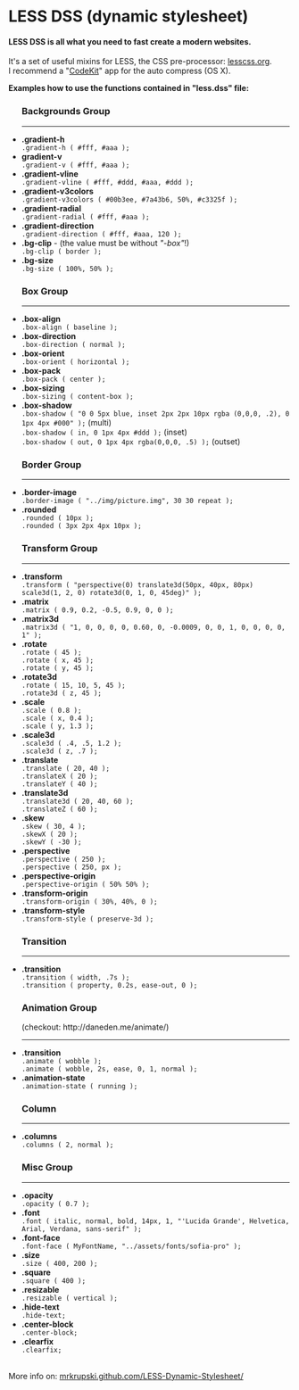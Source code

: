 LESS DSS (dynamic stylesheet)
=============

<h4><b>LESS DSS</b> is all what you need to fast create a modern websites.</h4>
It's a set of useful mixins for LESS, the CSS pre-processor: <a href="http://lesscss.org" target="_blank">lesscss.org</a>.
<br/>I recommend a "<a href="http://incident57.com/codekit/" target="_blank">CodeKit</a>" app for the auto compress (OS X).

<b>Examples how to use the functions contained in "less.dss" file:</b>

 <ul>
   <h3>Backgrounds Group</h3>
   <hr/>

   <li><b>.gradient-h</b></li>
   <code>.gradient-h ( #fff, #aaa );</code>

   <li><b>gradient-v</b></li>
   <code>.gradient-v ( #fff, #aaa );</code>

   <li><b>.gradient-vline</b></li>
   <code>.gradient-vline ( #fff, #ddd, #aaa, #ddd );</code>

   <li><b>.gradient-v3colors</b></li>
   <code>.gradient-v3colors ( #00b3ee, #7a43b6, 50%, #c3325f );</code>

   <li><b>.gradient-radial</b></li>
   <code>.gradient-radial ( #fff, #aaa );</code>

   <li><b>.gradient-direction</b></li>
   <code>.gradient-direction ( #fff, #aaa, 120 );</code>

   <li><b>.bg-clip</b> - (the value must be without <i>"-box"</i>!)</li>
   <code>.bg-clip ( border );</code>

   <li><b>.bg-size</b></li>
   <code>.bg-size ( 100%, 50% );</code>

   <br/>
   <h3>Box Group</h3>
   <hr/>

   <li><b>.box-align</b></li>
   <code>.box-align ( baseline );</code>

   <li><b>.box-direction</b></li>
   <code>.box-direction ( normal );</code>

   <li><b>.box-orient</b></li>
   <code>.box-orient ( horizontal );</code>

   <li><b>.box-pack</b></li>
   <code>.box-pack ( center );</code>

   <li><b>.box-sizing</b></li>
   <code>.box-sizing ( content-box );</code>

   <li><b>.box-shadow</b></li>
   <code>.box-shadow ( "0 0 5px blue, inset 2px 2px 10px rgba (0,0,0, .2), 0 1px 4px #000" );</code> (multi)
   <br/>
   <code>.box-shadow ( in, 0 1px 4px #ddd );</code> (inset)
   <br/>
   <code>.box-shadow ( out, 0 1px 4px rgba(0,0,0, .5) );</code> (outset)

   <br/>
   <h3>Border Group</h3>
   <hr/>

   <li><b>.border-image</b></li>
   <code>.border-image ( "../img/picture.img", 30 30 repeat );</code>

   <li><b>.rounded</b></li>
   <code>.rounded ( 10px );</code>
   <br/>
   <code>.rounded ( 3px 2px 4px 10px );</code>

   <br/>
   <h3>Transform Group</h3>
   <hr/>

   <li><b>.transform</b></li>
   <code>.transform ( "perspective(0) translate3d(50px, 40px, 80px) scale3d(1, 2, 0) rotate3d(0, 1, 0, 45deg)" );</code>

   <li><b>.matrix</b></li>
   <code>.matrix ( 0.9, 0.2, -0.5, 0.9, 0, 0 );</code>

   <li><b>.matrix3d</b></li>
   <code>.matrix3d ( "1, 0, 0, 0, 0, 0.60, 0, -0.0009, 0, 0, 1, 0, 0, 0, 0, 1" );</code>

   <li><b>.rotate</b></li>
   <code>.rotate ( 45 );</code>
   <br/>
   <code>.rotate ( x, 45 );</code>
   <br/>
   <code>.rotate ( y, 45 );</code>

   <li><b>.rotate3d</b></li>
   <code>.rotate ( 15, 10, 5, 45 );</code>
   <br/>
   <code>.rotate3d ( z, 45 );</code>
   
   <li><b>.scale</b></li>
   <code>.scale ( 0.8 );</code>
   <br/>
   <code>.scale ( x, 0.4 );</code>
   <br/>
   <code>.scale ( y, 1.3 );</code>

   <li><b>.scale3d</b></li>
   <code>.scale3d ( .4, .5, 1.2 );</code>
   <br/>
   <code>.scale3d ( z, .7 );</code>

   <li><b>.translate</b></li>
   <code>.translate ( 20, 40 );</code>
   <br/>
   <code>.translateX ( 20 );</code>
   <br/>
   <code>.translateY ( 40 );</code>

   <li><b>.translate3d</b></li>
   <code>.translate3d ( 20, 40, 60 );</code>
   <br/>
   <code>.translateZ ( 60 );</code>

   <li><b>.skew</b></li>
   <code>.skew ( 30, 4 );</code>
   <br/>
   <code>.skewX ( 20 );</code>
   <br/>
   <code>.skewY ( -30 );</code>

   <li><b>.perspective</b></li>
   <code>.perspective ( 250 );</code>
   <br/>
   <code>.perspective ( 250, px );</code>

   <li><b>.perspective-origin</b></li>
   <code>.perspective-origin ( 50% 50% );</code>

   <li><b>.transform-origin</b></li>
   <code>.transform-origin ( 30%, 40%, 0 );</code>

   <li><b>.transform-style</b></li>
   <code>.transform-style ( preserve-3d );</code>

   <br/>
   <h3>Transition</h3>
   <hr/>

   <li><b>.transition</b></li>
   <code>.transition ( width, .7s );</code>
   <br/>
   <code>.transition ( property, 0.2s, ease-out, 0 );</code>

   <br/>
   <h3>Animation Group</h3>
   <span>(checkout: http://daneden.me/animate/)</span>
   <hr/>

   <li><b>.transition</b></li>
   <code>.animate ( wobble );</code>
   <br/>
   <code>.animate ( wobble, 2s, ease, 0, 1, normal );</code>

   <li><b>.animation-state</b></li>
   <code>.animation-state ( running );</code>

   <br/>
   <h3>Column</h3>
   <hr/>

   <li><b>.columns</b></li>
   <code>.columns ( 2, normal );</code>

   <br/>
   <h3>Misc Group</h3>
   <hr/>

   <li><b>.opacity</b></li>
   <code>.opacity ( 0.7 );</code>

   <li><b>.font</b></li>
   <code>.font ( italic, normal, bold, 14px, 1, "'Lucida Grande', Helvetica, Arial, Verdana, sans-serif" );</code>

   <li><b>.font-face</b></li>
   <code>.font-face ( MyFontName, "../assets/fonts/sofia-pro" );</code>

   <li><b>.size</b></li>
   <code>.size ( 400, 200 );</code>

   <li><b>.square</b></li>
   <code>.square ( 400 );</code>

   <li><b>.resizable</b></li>
   <code>.resizable ( vertical );</code>

   <li><b>.hide-text</b></li>
   <code>.hide-text;</code>

   <li><b>.center-block</b></li>
   <code>.center-block;</code>

   <li><b>.clearfix</b></li>
   <code>.clearfix;</code>
</ul>

<br/>More info on: <a href="http://mrkrupski.github.com/LESS-Dynamic-Stylesheet/" target="_blank">mrkrupski.github.com/LESS-Dynamic-Stylesheet/</a>